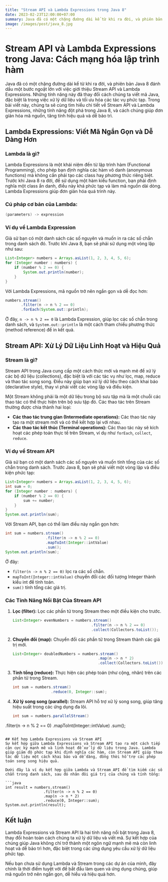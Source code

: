 ```yaml
---
title: "Stream API và Lambda Expressions trong Java 8"
date: 2023-02-23T12:00:00+07:00
summary: Java đã có một chặng đường dài kể từ khi ra đời, và phiên bản Java 8 đánh dấu một bước ngoặt lớn với việc giới thiệu Stream API và Lambda Expressions. Những tính năng này đã thay đổi cách chúng ta viết mã Java, đặc biệt là trong việc xử lý dữ liệu và tối ưu hóa các tác vụ phức tạp. Trong bài viết này, chúng ta sẽ cùng tìm hiểu chi tiết về Stream API và Lambda Expressions, những tính năng đột phá trong Java 8, và cách chúng giúp đơn giản hóa mã nguồn, tăng tính hiệu quả và dễ bảo trì.
image: /images/post/java_8.jpg 
---
```


# Stream API và Lambda Expressions trong Java: Cách mạng hóa lập trình hàm

Java đã có một chặng đường dài kể từ khi ra đời, và phiên bản Java 8 đánh dấu một bước ngoặt lớn với việc giới thiệu Stream API và Lambda Expressions. Những tính năng này đã thay đổi cách chúng ta viết mã Java, đặc biệt là trong việc xử lý dữ liệu và tối ưu hóa các tác vụ phức tạp. Trong bài viết này, chúng ta sẽ cùng tìm hiểu chi tiết về Stream API và Lambda Expressions, những tính năng đột phá trong Java 8, và cách chúng giúp đơn giản hóa mã nguồn, tăng tính hiệu quả và dễ bảo trì.

## Lambda Expressions: Viết Mã Ngắn Gọn và Dễ Dàng Hơn

### Lambda là gì?
Lambda Expressions là một khái niệm đến từ lập trình hàm (Functional Programming), cho phép bạn định nghĩa các hàm vô danh (anonymous functions) mà không cần phải tạo các class hay phương thức riêng biệt. Trước khi Java 8 ra đời, để sử dụng một hàm kiểu function, bạn phải định nghĩa một class ẩn danh, điều này khá phức tạp và làm mã nguồn dài dòng. Lambda Expressions giúp đơn giản hóa quá trình này.
### Cú pháp cơ bản của Lambda:
```java
(parameters) -> expression
```

### Ví dụ về Lambda Expression
Giả sử bạn có một danh sách các số nguyên và muốn in ra các số chẵn trong danh sách đó. Trước khi Java 8, bạn sẽ phải sử dụng một vòng lặp như sau:

```java
List<Integer> numbers = Arrays.asList(1, 2, 3, 4, 5, 6);
for (Integer number : numbers) {
    if (number % 2 == 0) {
        System.out.println(number);
    }
}
```

Với Lambda Expressions, mã nguồn trở nên ngắn gọn và dễ đọc hơn:

```java
numbers.stream()
       .filter(n -> n % 2 == 0)
       .forEach(System.out::println);
```

Ở đây, `n -> n % 2 == 0` là Lambda Expression, giúp lọc các số chẵn trong danh sách, và `System.out::println` là một cách tham chiếu phương thức (method reference) để in kết quả.

## Stream API: Xử Lý Dữ Liệu Linh Hoạt và Hiệu Quả

### Stream là gì?
Stream API trong Java cung cấp một cách thức mới và mạnh mẽ để xử lý các bộ dữ liệu (collections), đặc biệt là với các tác vụ như lọc, map, reduce và thao tác song song. Điều này giúp bạn xử lý dữ liệu theo cách khai báo (declarative style), thay vì phải viết các vòng lặp và điều kiện.

Một Stream không phải là một dữ liệu trong bộ sưu tập mà là một chuỗi các thao tác có thể thực hiện trên bộ sưu tập đó. Các thao tác trên Stream thường được chia thành hai loại:

- **Các thao tác trung gian (Intermediate operations):** Các thao tác này tạo ra một stream mới và có thể kết hợp lại với nhau.
- **Các thao tác kết thúc (Terminal operations):** Các thao tác này sẽ kích hoạt các phép toán thực tế trên Stream, ví dụ như `forEach`, `collect`, `reduce`.

### Ví dụ về Stream API
Giả sử bạn có một danh sách các số nguyên và muốn tính tổng của các số chẵn trong danh sách. Trước Java 8, bạn sẽ phải viết một vòng lặp và điều kiện phức tạp:

```java
List<Integer> numbers = Arrays.asList(1, 2, 3, 4, 5, 6);
int sum = 0;
for (Integer number : numbers) {
    if (number % 2 == 0) {
        sum += number;
    }
}
System.out.println(sum);
```

Với Stream API, bạn có thể làm điều này ngắn gọn hơn:

```java
int sum = numbers.stream()
                  .filter(n -> n % 2 == 0)
                  .mapToInt(Integer::intValue)
                  .sum();
System.out.println(sum);
```

Ở đây:
- `filter(n -> n % 2 == 0)` lọc ra các số chẵn.
- `mapToInt(Integer::intValue)` chuyển đổi các đối tượng Integer thành kiểu int để tính toán.
- `sum()` tính tổng các giá trị.

### Các Tính Năng Nổi Bật Của Stream API

1. **Lọc (filter):** Lọc các phần tử trong Stream theo một điều kiện cho trước.
   ```java
   List<Integer> evenNumbers = numbers.stream()
                                      .filter(n -> n % 2 == 0)
                                      .collect(Collectors.toList());
   ```

2. **Chuyển đổi (map):** Chuyển đổi các phần tử trong Stream thành các giá trị mới.
   ```java
   List<Integer> doubledNumbers = numbers.stream()
                                         .map(n -> n * 2)
                                         .collect(Collectors.toList());
   ```

3. **Tính tổng (reduce):** Thực hiện các phép toán (như cộng, nhân) trên các phần tử trong Stream.
   ```java
   int sum = numbers.stream()
                    .reduce(0, Integer::sum);
   ```

4. **Xử lý song song (parallel):** Stream API hỗ trợ xử lý song song, giúp tăng hiệu suất trong các ứng dụng đa lõi.
   ```java
   int sum = numbers.parallelStream()
.filter(n -> n % 2 == 0)
                    .mapToInt(Integer::intValue)
                    .sum();
   ```

## Kết hợp Lambda Expressions và Stream API
Sự kết hợp giữa Lambda Expressions và Stream API tạo ra một cách tiếp cận cực kỳ mạnh mẽ và linh hoạt để xử lý dữ liệu trong Java. Lambda giúp giảm độ phức tạp khi định nghĩa các hàm, còn Stream API giúp thao tác dữ liệu một cách khai báo và dễ dàng, đồng thời hỗ trợ các phép toán song song hiệu quả.

Dưới đây là ví dụ kết hợp giữa Lambda và Stream API để tìm kiếm các số chẵn trong danh sách, sau đó nhân đôi giá trị của chúng và tính tổng:

```java
int result = numbers.stream()
                    .filter(n -> n % 2 == 0)
                    .map(n -> n * 2)
                    .reduce(0, Integer::sum);
System.out.println(result);
```

## Kết luận
Lambda Expressions và Stream API là hai tính năng nổi bật trong Java 8, thay đổi hoàn toàn cách chúng ta xử lý dữ liệu và viết mã. Sự kết hợp của chúng giúp Java không chỉ trở thành một ngôn ngữ mạnh mẽ mà còn linh hoạt và dễ bảo trì hơn, đặc biệt trong các ứng dụng yêu cầu xử lý dữ liệu phức tạp.

Nếu bạn chưa sử dụng Lambda và Stream trong các dự án của mình, đây chính là thời điểm tuyệt vời để bắt đầu làm quen và ứng dụng chúng, giúp mã nguồn trở nên ngắn gọn, dễ hiểu và hiệu quả hơn.